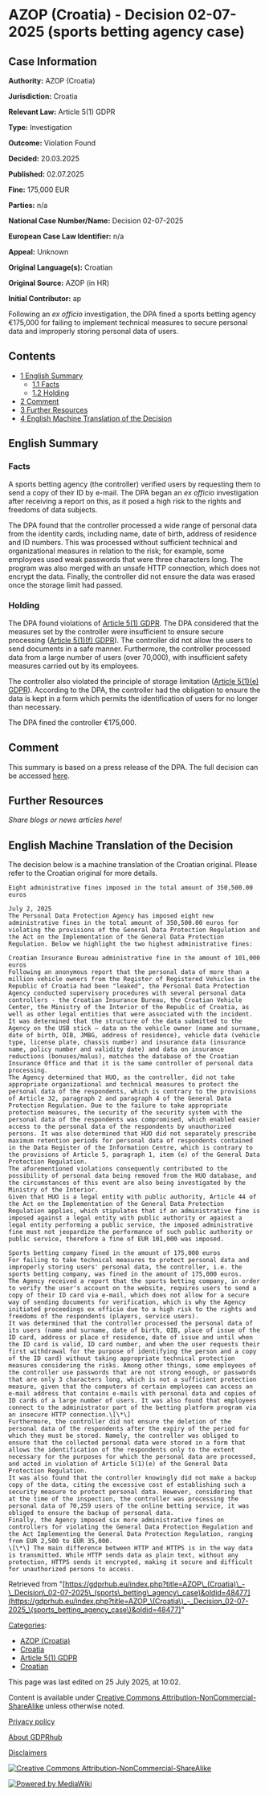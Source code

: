 # AZOP (Croatia) - Decision 02-07-2025 (sports betting agency case)

## Case Information

**Authority:** AZOP (Croatia)

**Jurisdiction:** Croatia

**Relevant Law:** Article 5(1) GDPR

**Type:** Investigation

**Outcome:** Violation Found

**Decided:** 20.03.2025

**Published:** 02.07.2025

**Fine:** 175,000 EUR

**Parties:** n/a

**National Case Number/Name:** Decision 02-07-2025

**European Case Law Identifier:** n/a

**Appeal:** Unknown

**Original Language(s):** Croatian

**Original Source:** AZOP (in HR)

**Initial Contributor:** ap

Following an _ex officio_ investigation, the DPA fined a sports betting agency €175,000 for failing to implement technical measures to secure personal data and improperly storing personal data of users.

## Contents

*   [1 English Summary](#English_Summary)
    *   [1.1 Facts](#Facts)
    *   [1.2 Holding](#Holding)
*   [2 Comment](#Comment)
*   [3 Further Resources](#Further_Resources)
*   [4 English Machine Translation of the Decision](#English_Machine_Translation_of_the_Decision)

## English Summary

### Facts

A sports betting agency (the controller) verified users by requesting them to send a copy of their ID by e-mail. The DPA began an _ex officio_ investigation after receiving a report on this, as it posed a high risk to the rights and freedoms of data subjects.

The DPA found that the controller processed a wide range of personal data from the identity cards, including name, date of birth, address of residence and ID numbers. This was processed without sufficient technical and organizational measures in relation to the risk; for example, some employees used weak passwords that were three characters long. The program was also merged with an unsafe HTTP connection, which does not encrypt the data. Finally, the controller did not ensure the data was erased once the storage limit had passed.

### Holding

The DPA found violations of [Article 5(1) GDPR](/index.php?title=Article_5_GDPR#1 "Article 5 GDPR"). The DPA considered that the measures set by the controller were insufficient to ensure secure processing ([Article 5(1)(f) GDPR](/index.php?title=Article_5_GDPR "Article 5 GDPR")). The controller did not allow the users to send documents in a safe manner. Furthermore, the controller processed data from a large number of users (over 70,000), with insufficient safety measures carried out by its employees.

The controller also violated the principle of storage limitation ([Article 5(1)(e) GDPR](/index.php?title=Article_5_GDPR "Article 5 GDPR")). According to the DPA, the controller had the obligation to ensure the data is kept in a form which permits the identification of users for no longer than necessary.

The DPA fined the controller €175,000.

## Comment

This summary is based on a press release of the DPA. The full decision can be accessed [here](https://azop.hr/wp-content/uploads/2025/07/upravna-novcana-kazna-kladionica.pdf).

## Further Resources

_Share blogs or news articles here!_

## English Machine Translation of the Decision

The decision below is a machine translation of the Croatian original. Please refer to the Croatian original for more details.

```
Eight administrative fines imposed in the total amount of 350,500.00 euros

July 2, 2025
The Personal Data Protection Agency has imposed eight new administrative fines in the total amount of 350,500.00 euros for violating the provisions of the General Data Protection Regulation and the Act on the Implementation of the General Data Protection Regulation. Below we highlight the two highest administrative fines:
 
Croatian Insurance Bureau administrative fine in the amount of 101,000 euros
Following an anonymous report that the personal data of more than a million vehicle owners from the Register of Registered Vehicles in the Republic of Croatia had been "leaked", the Personal Data Protection Agency conducted supervisory procedures with several personal data controllers - the Croatian Insurance Bureau, the Croatian Vehicle Center, the Ministry of the Interior of the Republic of Croatia, as well as other legal entities that were associated with the incident.
It was determined that the structure of the data submitted to the Agency on the USB stick – data on the vehicle owner (name and surname, date of birth, OIB, JMBG, address of residence), vehicle data (vehicle type, license plate, chassis number) and insurance data (insurance name, policy number and validity date) and data on insurance reductions (bonuses/malus), matches the database of the Croatian Insurance Office and that it is the same controller of personal data processing.
The Agency determined that HUO, as the controller, did not take appropriate organizational and technical measures to protect the personal data of the respondents, which is contrary to the provisions of Article 32, paragraph 2 and paragraph 4 of the General Data Protection Regulation. Due to the failure to take appropriate protection measures, the security of the security system with the personal data of the respondents was compromised, which enabled easier access to the personal data of the respondents by unauthorized persons. It was also determined that HUO did not separately prescribe maximum retention periods for personal data of respondents contained in the Data Register of the Information Centre, which is contrary to the provisions of Article 5, paragraph 1, item (e) of the General Data Protection Regulation.
The aforementioned violations consequently contributed to the possibility of personal data being removed from the HUO database, and the circumstances of this event are also being investigated by the Ministry of the Interior.
Given that HUO is a legal entity with public authority, Article 44 of the Act on the Implementation of the General Data Protection Regulation applies, which stipulates that if an administrative fine is imposed against a legal entity with public authority or against a legal entity performing a public service, the imposed administrative fine must not jeopardize the performance of such public authority or public service, therefore a fine of EUR 101,000 was imposed.

Sports betting company fined in the amount of 175,000 euros
For failing to take technical measures to protect personal data and improperly storing users' personal data, the controller, i.e. the sports betting company, was fined in the amount of 175,000 euros.
The Agency received a report that the sports betting company, in order to verify the user's account on the website, requires users to send a copy of their ID card via e-mail, which does not allow for a secure way of sending documents for verification, which is why the Agency initiated proceedings ex officio due to a high risk to the rights and freedoms of the respondents (players, service users).
It was determined that the controller processed the personal data of its users (name and surname, date of birth, OIB, place of issue of the ID card, address or place of residence, date of issue and until when the ID card is valid, ID card number, and when the user requests their first withdrawal for the purpose of identifying the person and a copy of the ID card) without taking appropriate technical protection measures considering the risks. Among other things, some employees of the controller use passwords that are not strong enough, or passwords that are only 3 characters long, which is not a sufficient protection measure, given that the computers of certain employees can access an e-mail address that contains e-mails with personal data and copies of ID cards of a large number of users. It was also found that employees connect to the administrator part of the betting platform program via an insecure HTTP connection.\[\*\]
Furthermore, the controller did not ensure the deletion of the personal data of the respondents after the expiry of the period for which they must be stored. Namely, the controller was obliged to ensure that the collected personal data were stored in a form that allows the identification of the respondents only to the extent necessary for the purposes for which the personal data are processed, and acted in violation of Article 5(1)(e) of the General Data Protection Regulation.
It was also found that the controller knowingly did not make a backup copy of the data, citing the excessive cost of establishing such a security measure to protect personal data. However, considering that at the time of the inspection, the controller was processing the personal data of 70,259 users of the online betting service, it was obliged to ensure the backup of personal data.
Finally, the Agency imposed six more administrative fines on controllers for violating the General Data Protection Regulation and the Act Implementing the General Data Protection Regulation, ranging from EUR 2,500 to EUR 35,000.
\[\*\] The main difference between HTTP and HTTPS is in the way data is transmitted. While HTTP sends data as plain text, without any protection, HTTPS sends it encrypted, making it secure and difficult for unauthorized persons to access.

```

Retrieved from "[https://gdprhub.eu/index.php?title=AZOP\_(Croatia)\_-\_Decision\_02-07-2025\_(sports\_betting\_agency\_case)&oldid=48477](https://gdprhub.eu/index.php?title=AZOP_\(Croatia\)_-_Decision_02-07-2025_\(sports_betting_agency_case\)&oldid=48477)"

[Categories](/index.php?title=Special:Categories "Special:Categories"):

*   [AZOP (Croatia)](/index.php?title=Category:AZOP_\(Croatia\) "Category:AZOP (Croatia)")
*   [Croatia](/index.php?title=Category:Croatia "Category:Croatia")
*   [Article 5(1) GDPR](/index.php?title=Category:Article_5\(1\)_GDPR "Category:Article 5(1) GDPR")
*   [Croatian](/index.php?title=Category:Croatian "Category:Croatian")

This page was last edited on 25 July 2025, at 10:02.

Content is available under [Creative Commons Attribution-NonCommercial-ShareAlike](https://creativecommons.org/licenses/by-nc-sa/4.0/) unless otherwise noted.

[Privacy policy](/index.php?title=GDPRhub:Privacy_policy)

[About GDPRhub](/index.php?title=GDPRhub:About)

[Disclaimers](/index.php?title=GDPRhub:General_disclaimer)

[![Creative Commons Attribution-NonCommercial-ShareAlike](/resources/assets/licenses/cc-by-nc-sa.png)](https://creativecommons.org/licenses/by-nc-sa/4.0/)

[![Powered by MediaWiki](/resources/assets/poweredby_mediawiki_88x31.png)](https://www.mediawiki.org/)